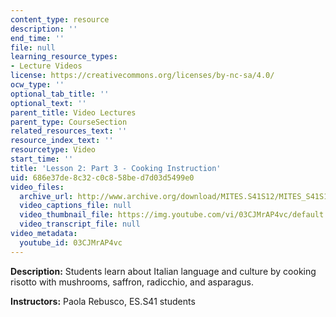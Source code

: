 ```yaml
---
content_type: resource
description: ''
end_time: ''
file: null
learning_resource_types:
- Lecture Videos
license: https://creativecommons.org/licenses/by-nc-sa/4.0/
ocw_type: ''
optional_tab_title: ''
optional_text: ''
parent_title: Video Lectures
parent_type: CourseSection
related_resources_text: ''
resource_index_text: ''
resourcetype: Video
start_time: ''
title: 'Lesson 2: Part 3 - Cooking Instruction'
uid: 686e37de-8c32-c0c8-58be-d7d03d5499e0
video_files:
  archive_url: http://www.archive.org/download/MITES.S41S12/MITES_S41S12_Lesson2_Part3_300k.mp4
  video_captions_file: null
  video_thumbnail_file: https://img.youtube.com/vi/03CJMrAP4vc/default.jpg
  video_transcript_file: null
video_metadata:
  youtube_id: 03CJMrAP4vc
---
```


**Description:** Students learn about Italian language and culture by cooking risotto with mushrooms, saffron, radicchio, and asparagus.

**Instructors:** Paola Rebusco, ES.S41 students

